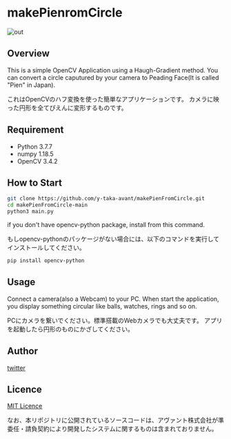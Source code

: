# makePienromCircle

![out](https://user-images.githubusercontent.com/78395651/106711835-719ab500-663b-11eb-91ec-00facd25fd3f.gif)

## Overview

This is a simple OpenCV Application using a Haugh-Gradient method.
You can convert a circle caputured by your camera to Peading Face(It is called "Pien" in Japan).

これはOpenCVのハフ変換を使った簡単なアプリケーションです。
カメラに映った円形を全てぴえんに変形するものです。

## Requirement

- Python 3.7.7
- numpy 1.18.5
- OpenCV 3.4.2

## How to Start

```bash
git clone https://github.com/y-taka-avant/makePienFromCircle.git
cd makePienFromCircle-main
python3 main.py
```

if you don't have opencv-python package, install from this command.

もしopencv-pythonのパッケージがない場合には、以下のコマンドを実行してインストールしてください。
```bash 
pip install opencv-python
```

## Usage

Connect a camera(also a Webcam) to your PC.
When start the application, you display something circular like balls, watches, rings and so on.

PCにカメラを繋いでください。標準搭載のWebカメラでも大丈夫です。
アプリを起動したら円形のものにかざしてください。

## Author

[twitter](https://twitter.com/LabAvant)

## Licence

[MIT Licence](https://github.com/y-taka-avant/makePienFromCircle/blob/main/LICENSE)

なお、本リポジトリに公開されているソースコードは、アヴァント株式会社が準委任・請負契約により開発したシステムに関するものは含まれておりません。

